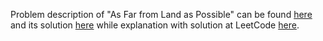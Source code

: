 Problem description of "As Far from Land as Possible" can be found [here](https://leetcode.com/problems/as-far-from-land-as-possible/) and its solution [here](https://github.com/aurimas13/Solutions-To-Problems/blob/main/LeetCode/Java%20Solutions/As%20far%20from%20land%20as%20possible/land.java) while explanation with solution at LeetCode [here](https://leetcode.com/problems/as-far-from-land-as-possible/solutions/3166930/java-solution-well-explained/).